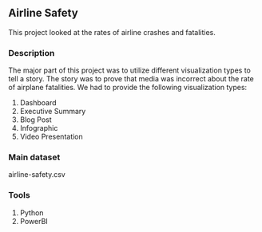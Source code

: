 ## Airline Safety

This project looked at the rates of airline crashes and fatalities. 

### Description
The major part of this project was to utilize different visualization types to tell a story. The story was to prove that media was incorrect about the rate of airplane fatalities. We had to provide the following visualization types:

1. Dashboard
2. Executive Summary
3. Blog Post
4. Infographic
5. Video Presentation

### Main dataset
airline-safety.csv

### Tools
1. Python
2. PowerBI

